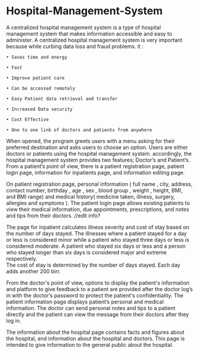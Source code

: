 # Hospital-Management-System
A centralized hospital management system is a type of hospital management system that makes information accessible and easy to administer. A centralized hospital management system is very important because while curbing data loss and fraud problems. it :   
   
    • Saves time and energy
    
    • Fast
    
    • Improve patient care
    
    • Can be accessed remotely
    
    • Easy Patient data retrieval and transfer
    
    • Increased Data security
    
    • Cost Effective
    
    • One to one link of doctors and patients from anywhere   
    
  
When opened, the program greets users with a menu asking for their preferred destination and asks users to choose an option. Users are either doctors or patients using the hospital management system. accordingly, the hospital management system provides two features; Doctor’s and Patient’s. 
From a patient’s point of view, there is a patient registration page, patient login page, information for inpatients page, and information editing page.  

On patient registration page, personal information ( full name , city, address, contact number, birthday , age , sex , blood group , weight , height, BMI, and BMI range) and medical history( medicine taken, illness, surgery, allergies and symptoms ).
The patient login page allows existing patients to view their medical information, due appointments, prescriptions, and notes and tips from their doctors. //edit info?

The page for inpatient calculates illness severity and cost of stay based on the number of days stayed. The illnesses where a patient stayed for a day or less is considered minor while a patient who stayed three days or less is considered moderate. A patient who stayed six days or less and a person who stayed longer than six days is considered major and extreme respectively.    
The cost of stay is determined by the number of days stayed. Each day adds another 200 birr.

From the doctor's point of view, options to display the patient's information and platform to give feedback to a patient are provided after the doctor log’s in with the doctor’s password to protect the patient's confidentiality. The patient information page displays patient’s personal and medical information.
The doctor can send personal notes and tips to a patient directly and the patient can view the message from their doctors after they log in.  

The information about the hospital page contains facts and figures about the hospital, and information about the hospital and doctors. This page is intended to give information to the general public about the hospital. 

